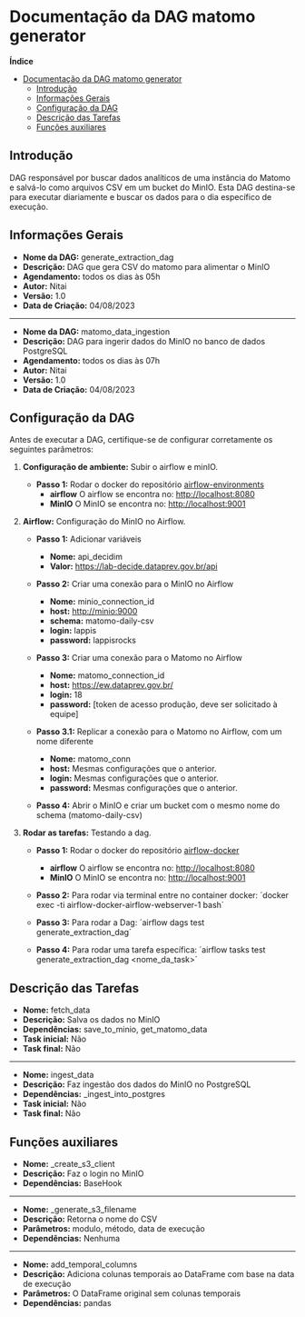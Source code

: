 # Documentação da DAG matomo generator

<!-- START doctoc generated TOC please keep comment here to allow auto update -->
<!-- DON'T EDIT THIS SECTION, INSTEAD RE-RUN doctoc TO UPDATE -->
**Índice**

- [Documentação da DAG matomo generator](#documenta%C3%A7%C3%A3o-da-dag-matomo-generator)
    - [Introdução](#introdu%C3%A7%C3%A3o)
    - [Informações Gerais](#informa%C3%A7%C3%B5es-gerais)
    - [Configuração da DAG](#configura%C3%A7%C3%A3o-da-dag)
    - [Descrição das Tarefas](#descri%C3%A7%C3%A3o-das-tarefas)
    - [Funções auxiliares](#fun%C3%A7%C3%B5es-auxiliares)

<!-- END doctoc generated TOC please keep comment here to allow auto update -->

## Introdução

DAG responsável por buscar dados analíticos de uma instância do Matomo e salvá-lo como arquivos CSV em um bucket do MinIO. Esta DAG destina-se para executar diariamente e buscar os dados para o dia específico de execução.

## Informações Gerais

- **Nome da DAG:** generate_extraction_dag
- **Descrição:** DAG que gera CSV do matomo para alimentar o MinIO
- **Agendamento:** todos os dias às 05h
- **Autor:** Nitai
- **Versão:** 1.0
- **Data de Criação:** 04/08/2023

---

- **Nome da DAG:** matomo_data_ingestion
- **Descrição:** DAG para ingerir dados do MinIO no banco de dados PostgreSQL
- **Agendamento:** todos os dias às 07h
- **Autor:** Nitai
- **Versão:** 1.0
- **Data de Criação:** 04/08/2023

## Configuração da DAG

Antes de executar a DAG, certifique-se de configurar corretamente os seguintes parâmetros:

1. **Configuração de ambiente:** Subir o airflow e minIO.
    - **Passo 1:** Rodar o docker do repositório [airflow-environments](https://gitlab.com/lappis-unb/decidimbr/airflow-docker)
        - **airflow** O airflow se encontra no: <http://localhost:8080>
        - **MinIO** O MinIO se encontra no: <http://localhost:9001>

2. **Airflow:** Configuração do MinIO no Airflow.
    - **Passo 1:** Adicionar variáveis
        - **Nome:** api_decidim
        - **Valor:** <https://lab-decide.dataprev.gov.br/api>

    - **Passo 2:** Criar uma conexão para o MinIO no Airflow
        - **Nome:** minio_connection_id
        - **host:** <http://minio:9000>
        - **schema:** matomo-daily-csv
        - **login:** lappis
        - **password:** lappisrocks

    - **Passo 3:** Criar uma conexão para o Matomo no Airflow
        - **Nome:** matomo_connection_id
        - **host:** <https://ew.dataprev.gov.br/>
        - **login:** 18
        - **password:** [token de acesso produção, deve ser solicitado à equipe]

    - **Passo 3.1:** Replicar a conexão para o Matomo no Airflow, com um nome diferente
        - **Nome:** matomo_conn
        - **host:** Mesmas configurações que o anterior.
        - **login:** Mesmas configurações que o anterior.
        - **password:** Mesmas configurações que o anterior.

    - **Passo 4:** Abrir o MinIO e criar um bucket com o mesmo nome do schema (matomo-daily-csv)

3. **Rodar as tarefas:** Testando a dag.
    - **Passo 1:** Rodar o docker do repositório [airflow-docker](https://gitlab.com/lappis-unb/decidimbr/airflow-docker)
        - **airflow** O airflow se encontra no: <http://localhost:8080>
        - **MinIO** O MinIO se encontra no: <http://localhost:9001>

    - **Passo 2:** Para rodar via terminal entre no container docker: ´docker exec -ti airflow-docker-airflow-webserver-1 bash´

    - **Passo 3:** Para rodar a Dag: ´airflow dags test generate_extraction_dag´

    - **Passo 4:** Para rodar uma tarefa específica: ´airflow tasks test generate_extraction_dag <nome_da_task>´

## Descrição das Tarefas

- **Nome:** fetch_data
- **Descrição:** Salva os dados no MinIO
- **Dependências:** save_to_minio, get_matomo_data
- **Task inicial:** Não
- **Task final:** Não

---

- **Nome:** ingest_data
- **Descrição:** Faz ingestão dos dados do MinIO no PostgreSQL
- **Dependências:** _ingest_into_postgres
- **Task inicial:** Não
- **Task final:** Não

## Funções auxiliares

- **Nome:** _create_s3_client
- **Descrição:** Faz o login no MinIO
- **Dependências:** BaseHook

---

- **Nome:** _generate_s3_filename
- **Descrição:** Retorna o nome do CSV
- **Parâmetros:** modulo, método, data de execução
- **Dependências:** Nenhuma

---

- **Nome:** add_temporal_columns
- **Descrição:** Adiciona colunas temporais ao DataFrame com base na data de execução
- **Parâmetros:** O DataFrame original sem colunas temporais
- **Dependências:** pandas
